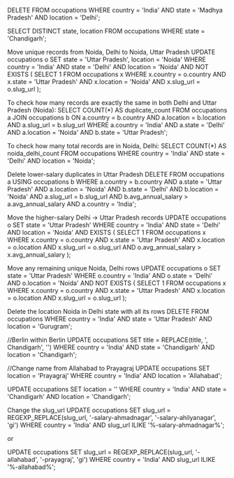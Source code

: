 DELETE FROM occupations
WHERE country = 'India' AND state = 'Madhya Pradesh' AND location = 'Delhi';

SELECT DISTINCT state, location
FROM occupations
WHERE state = 'Chandigarh';

Move unique records from Noida, Delhi to Noida, Uttar Pradesh
UPDATE occupations o
SET state = 'Uttar Pradesh',
    location = 'Noida'
WHERE country = 'India'
  AND state = 'Delhi'
  AND location = 'Noida'
  AND NOT EXISTS (
    SELECT 1
    FROM occupations x
    WHERE x.country = o.country
      AND x.state = 'Uttar Pradesh'
      AND x.location = 'Noida'
      AND x.slug_url = o.slug_url
  );

To check how many records are exactly the same in both Delhi and Uttar Pradesh (Noida):
SELECT COUNT(*) AS duplicate_count
FROM occupations a
JOIN occupations b
  ON a.country = b.country
 AND a.location = b.location
 AND a.slug_url = b.slug_url
WHERE a.country = 'India'
  AND a.state = 'Delhi'
  AND a.location = 'Noida'
  AND b.state = 'Uttar Pradesh';

To check how many total records are in Noida, Delhi:
SELECT COUNT(*) AS noida_delhi_count
FROM occupations
WHERE country = 'India'
  AND state = 'Delhi'
  AND location = 'Noida';


Delete lower-salary duplicates in Uttar Pradesh
DELETE FROM occupations a
USING occupations b
WHERE a.country = b.country
  AND a.state = 'Uttar Pradesh'
  AND a.location = 'Noida'
  AND b.state = 'Delhi'
  AND b.location = 'Noida'
  AND a.slug_url = b.slug_url
  AND b.avg_annual_salary > a.avg_annual_salary
  AND a.country = 'India';

Move the higher-salary Delhi → Uttar Pradesh records
UPDATE occupations o
SET state = 'Uttar Pradesh'
WHERE country = 'India'
  AND state = 'Delhi'
  AND location = 'Noida'
  AND EXISTS (
    SELECT 1
    FROM occupations x
    WHERE x.country = o.country
      AND x.state = 'Uttar Pradesh'
      AND x.location = o.location
      AND x.slug_url = o.slug_url
      AND o.avg_annual_salary > x.avg_annual_salary
  );

Move any remaining unique Noida, Delhi rows
UPDATE occupations o
SET state = 'Uttar Pradesh'
WHERE o.country = 'India'
  AND o.state = 'Delhi'
  AND o.location = 'Noida'
  AND NOT EXISTS (
    SELECT 1
    FROM occupations x
    WHERE x.country = o.country
      AND x.state = 'Uttar Pradesh'
      AND x.location = o.location
      AND x.slug_url = o.slug_url
  );

Delete the location Noida in Delhi state with all its rows
DELETE FROM occupations
WHERE country = 'India'
  AND state = 'Uttar Pradesh'
  AND location = 'Gurugram';


//Berlin within Berlin
UPDATE occupations
SET title = REPLACE(title, ', Chandigarh', '')
WHERE country = 'India' AND state = 'Chandigarh' AND location = 'Chandigarh';

//Change name from Allahabad to Prayagraj
UPDATE occupations
SET location = 'Prayagraj'
WHERE country = 'India'
  AND location = 'Allahabad';

UPDATE occupations
SET location = ''
WHERE country = 'India' AND state = 'Chandigarh' AND location = 'Chandigarh';

Change the slug_url
UPDATE occupations
SET slug_url = REGEXP_REPLACE(slug_url, '-salary-ahmadnagar', '-salary-ahilyanagar', 'gi')
WHERE country = 'India'
  AND slug_url ILIKE '%-salary-ahmadnagar%';

  or

  UPDATE occupations
SET slug_url = REGEXP_REPLACE(slug_url, '-allahabad', '-prayagraj', 'gi')
WHERE country = 'India'
  AND slug_url ILIKE '%-allahabad%';


